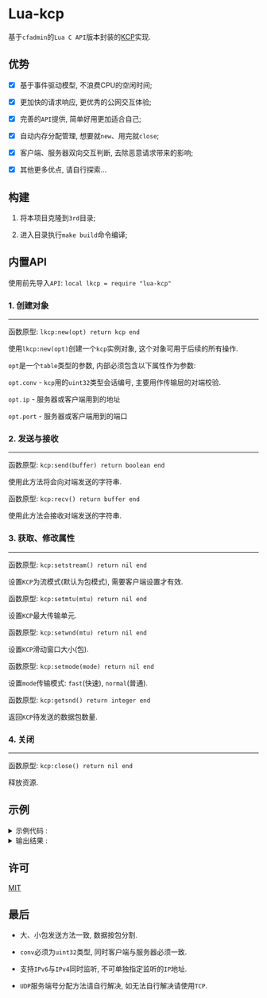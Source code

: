 # Lua-kcp

  基于`cfadmin`的`Lua C API`版本封装的[KCP](https://github.com/skywind3000/kcp)实现.

## 优势

  - [x] 基于事件驱动模型, 不浪费CPU的空闲时间;

  - [x] 更加快的请求响应, 更优秀的公网交互体验;

  - [x] 完善的`API`提供, 简单好用更加适合自己;

  - [x] 自动内存分配管理, 想要就`new`、用完就`close`;

  - [x] 客户端、服务器双向交互判断, 去除恶意请求带来的影响;

  - [x] 其他更多优点, 请自行探索...

## 构建

  1. 将本项目克隆到`3rd`目录;
  
  2. 进入目录执行`make build`命令编译;

## 内置API

  使用前先导入`API`: `local lkcp = require "lua-kcp"`


### 1. 创建对象
  ---

  函数原型: `lkcp:new(opt) return kcp end`

  使用`lkcp:new(opt)`创建一个`kcp`实例对象, 这个对象可用于后续的所有操作.

  `opt`是一个`table`类型的参数, 内部必须包含以下属性作为参数:

  `opt.conv` - `kcp`用的`uint32`类型会话编号, 主要用作传输层的对端校验.

  `opt.ip` - 服务器或客户端用到的地址

  `opt.port` - 服务器或客户端用到的端口


### 2. 发送与接收

  ---

  函数原型: `kcp:send(buffer) return boolean end`

  使用此方法将会向对端发送的字符串.

  函数原型: `kcp:recv() return buffer end`

  使用此方法会接收对端发送的字符串.

### 3. 获取、修改属性

  ---

  函数原型: `kcp:setstream() return nil end`

  设置`KCP`为流模式(默认为包模式), 需要客户端设置才有效.

  函数原型: `kcp:setmtu(mtu) return nil end`

  设置`KCP`最大传输单元.

  函数原型: `kcp:setwnd(mtu) return nil end`

  设置`KCP`滑动窗口大小(包).

  函数原型: `kcp:setmode(mode) return nil end`

  设置`mode`传输模式: `fast`(快速), `normal`(普通).

  函数原型: `kcp:getsnd() return integer end`

  返回`KCP`待发送的数据包数量.


### 4. 关闭

  ---

  函数原型: `kcp:close() return nil end`

  释放资源.


## 示例

<details>
  <summary>示例代码 : </summary>

```lua
local lua_kcp = require "lua-kcp"

local cf = require "cf"

cf.fork(function ()
	local k1 = lua_kcp:new { conv = 1, ip = "127.0.0.1", port = 8082 }
	print("1.开始")
	print("1.发送1:", k1:send("車"))
	print("1.发送2:", k1:send("先生"))
	print("1.发送3:", k1:send("車爪嘟"))
	print("1.发送4:", k1:send(("車太太"):rep(200)))
	print("1.结束", k1:getsnd())
	cf.wait()
end)

local k2 = lua_kcp:new { conv = 1, ip = "localhost", port = 8082 }
print("2.开始")
print("2.接收1:", k2:recv())
print("2.接收2:", k2:recv())
print("2.接收3:", k2:recv())
print("2.接收4:", k2:recv())
print("2.结束", k2:getsnd())

cf.wait()
```

</details>

<details>
  <summary>输出结果 : </summary>

```bash
[candy@MacBookPro:~/Documents/cfadmin] $ ./cfadmin
2.开始
1.开始
1.发送1:	true
1.发送2:	true
1.发送3:	true
1.发送4:	true
1.结束	5
2.接收1:	車
2.接收2:	先生
2.接收3:	車爪嘟
2.接收4:	車太太車太太車太太車太太車太太車太太車太太車太太車太太車太太車太太車太太車太太車太太車太太車太太車太太車太太車太太車太太車太太車太太車太太車太太車太太車太太車太太車太太車太太車太太車太太車太太車太太車太太車太太車太太車太太車太太車太太車太太車太太車太太車太太車太太車太太車太太車太太車太太車太太車太太車太太車太太車太太車太太車太太車太太車太太車太太車太太車太太車太太車太太車太太車太太車太太車太太車太太車太太車太太車太太車太太車太太車太太車太太車太太車太太車太太車太太車太太車太太車太太車太太車太太車太太車太太車太太車太太車太太車太太車太太車太太車太太車太太車太太車太太車太太車太太車太太車太太車太太車太太車太太車太太車太太車太太車太太車太太車太太車太太車太太車太太車太太車太太車太太車太太車太太車太太車太太車太太車太太車太太車太太車太太車太太車太太車太太車太太車太太車太太車太太車太太車太太車太太車太太車太太車太太車太太車太太車太太車太太車太太車太太車太太車太太車太太車太太車太太車太太車太太車太太車太太車太太車太太車太太車太太車太太車太太車太太車太太車太太車太太車太太車太太車太太車太太車太太車太太車太太車太太車太太車太太車太太車太太車太太車太太車太太車太太車太太車太太車太太車太太車太太車太太車太太車太太車太太車太太車太太車太太車太太車太太車太太車太太車太太車太太車太太車太太車太太車太太車太太
2.结束	0
```

</details>

## 许可

  [MIT](https://github.com/CandyMi/lua-kcp/blob/master/LICENSE)

## 最后

  * 大、小包发送方法一致, 数据按包分割.

  * `conv`必须为`uint32`类型, 同时客户端与服务器必须一致.

  * 支持`IPv6`与`IPv4`同时监听, 不可单独指定监听的`IP`地址.

  * `UDP`服务端号分配方法请自行解决, 如无法自行解决请使用`TCP`.
  

